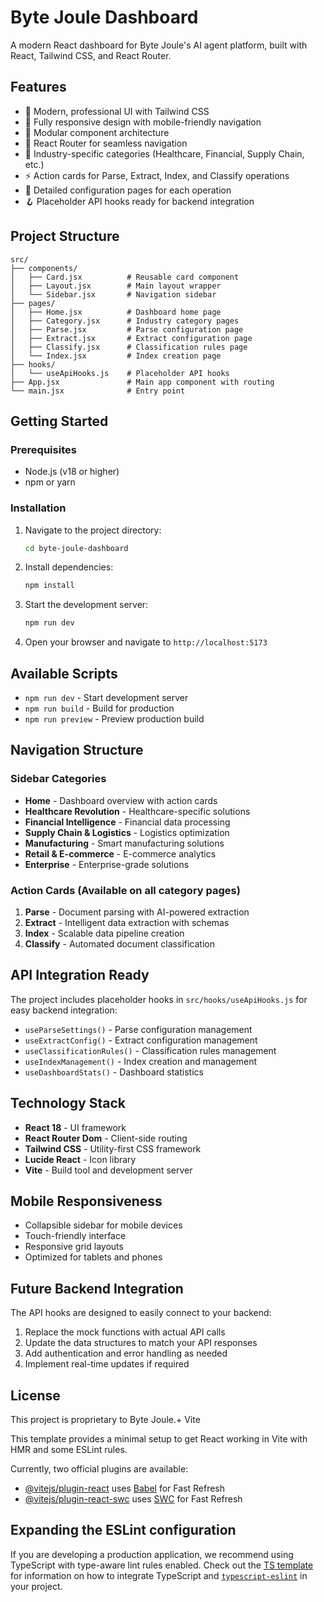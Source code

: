 # Byte Joule Dashboard

A modern React dashboard for Byte Joule's AI agent platform, built with React, Tailwind CSS, and React Router.

## Features

- 🎨 Modern, professional UI with Tailwind CSS
- 📱 Fully responsive design with mobile-friendly navigation
- 🧩 Modular component architecture
- 🔄 React Router for seamless navigation
- 🎯 Industry-specific categories (Healthcare, Financial, Supply Chain, etc.)
- ⚡ Action cards for Parse, Extract, Index, and Classify operations
- 🔧 Detailed configuration pages for each operation
- 🪝 Placeholder API hooks ready for backend integration

## Project Structure

```
src/
├── components/
│   ├── Card.jsx          # Reusable card component
│   ├── Layout.jsx        # Main layout wrapper
│   └── Sidebar.jsx       # Navigation sidebar
├── pages/
│   ├── Home.jsx          # Dashboard home page
│   ├── Category.jsx      # Industry category pages
│   ├── Parse.jsx         # Parse configuration page
│   ├── Extract.jsx       # Extract configuration page
│   ├── Classify.jsx      # Classification rules page
│   └── Index.jsx         # Index creation page
├── hooks/
│   └── useApiHooks.js    # Placeholder API hooks
├── App.jsx               # Main app component with routing
└── main.jsx              # Entry point
```

## Getting Started

### Prerequisites
- Node.js (v18 or higher)
- npm or yarn

### Installation

1. Navigate to the project directory:
   ```bash
   cd byte-joule-dashboard
   ```

2. Install dependencies:
   ```bash
   npm install
   ```

3. Start the development server:
   ```bash
   npm run dev
   ```

4. Open your browser and navigate to `http://localhost:5173`

## Available Scripts

- `npm run dev` - Start development server
- `npm run build` - Build for production
- `npm run preview` - Preview production build

## Navigation Structure

### Sidebar Categories
- **Home** - Dashboard overview with action cards
- **Healthcare Revolution** - Healthcare-specific solutions
- **Financial Intelligence** - Financial data processing
- **Supply Chain & Logistics** - Logistics optimization
- **Manufacturing** - Smart manufacturing solutions
- **Retail & E-commerce** - E-commerce analytics
- **Enterprise** - Enterprise-grade solutions

### Action Cards (Available on all category pages)
1. **Parse** - Document parsing with AI-powered extraction
2. **Extract** - Intelligent data extraction with schemas
3. **Index** - Scalable data pipeline creation
4. **Classify** - Automated document classification

## API Integration Ready

The project includes placeholder hooks in `src/hooks/useApiHooks.js` for easy backend integration:

- `useParseSettings()` - Parse configuration management
- `useExtractConfig()` - Extract configuration management
- `useClassificationRules()` - Classification rules management
- `useIndexManagement()` - Index creation and management
- `useDashboardStats()` - Dashboard statistics

## Technology Stack

- **React 18** - UI framework
- **React Router Dom** - Client-side routing
- **Tailwind CSS** - Utility-first CSS framework
- **Lucide React** - Icon library
- **Vite** - Build tool and development server

## Mobile Responsiveness

- Collapsible sidebar for mobile devices
- Touch-friendly interface
- Responsive grid layouts
- Optimized for tablets and phones

## Future Backend Integration

The API hooks are designed to easily connect to your backend:

1. Replace the mock functions with actual API calls
2. Update the data structures to match your API responses
3. Add authentication and error handling as needed
4. Implement real-time updates if required

## License

This project is proprietary to Byte Joule.+ Vite

This template provides a minimal setup to get React working in Vite with HMR and some ESLint rules.

Currently, two official plugins are available:

- [@vitejs/plugin-react](https://github.com/vitejs/vite-plugin-react/blob/main/packages/plugin-react) uses [Babel](https://babeljs.io/) for Fast Refresh
- [@vitejs/plugin-react-swc](https://github.com/vitejs/vite-plugin-react/blob/main/packages/plugin-react-swc) uses [SWC](https://swc.rs/) for Fast Refresh

## Expanding the ESLint configuration

If you are developing a production application, we recommend using TypeScript with type-aware lint rules enabled. Check out the [TS template](https://github.com/vitejs/vite/tree/main/packages/create-vite/template-react-ts) for information on how to integrate TypeScript and [`typescript-eslint`](https://typescript-eslint.io) in your project.
